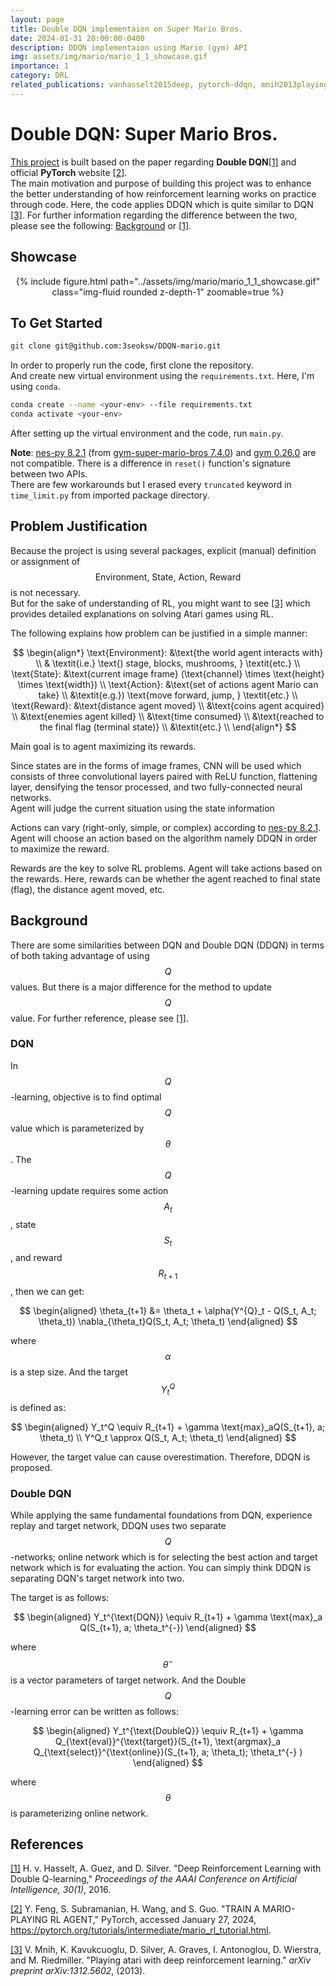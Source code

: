 ```yaml
---
layout: page
title: Double DQN implementaion on Super Mario Bros.
date: 2024-01-31 20:00:00-0400
description: DDQN implementaion using Mario (gym) API
img: assets/img/mario/mario_1_1_showcase.gif
importance: 1
category: DRL
related_publications: vanhasselt2015deep, pytorch-ddqn, mnih2013playing
---
```


# Double DQN: Super Mario Bros.

[This project](https://github.com/3seoksw/DDQN-mario) is built based on the paper regarding <b>Double DQN</b>[[1]](#1)
and official **PyTorch** website [[2]](#2).<br>
The main motivation and purpose of building this project was to enhance the better understanding of how reinforcement learning works on practice through code.
Here, the code applies DDQN which is quite similar to DQN [[3]](#3).
For further information regarding the difference between the two, please see the following: [Background](#background) or [[1]](#1).

## Showcase

<p align="center">
    {% include figure.html path="../assets/img/mario/mario_1_1_showcase.gif" class="img-fluid rounded z-depth-1" zoomable=true %}
</p>

## To Get Started

```zsh
git clone git@github.com:3seoksw/DDQN-mario.git
```

In order to properly run the code, first clone the repository.<br>
And create new virtual environment using the `requirements.txt`. Here, I'm using `conda`.<br>

```zsh
conda create --name <your-env> --file requirements.txt
conda activate <your-env>
```

After setting up the virtual environment and the code, run `main.py`.<br>

**Note**: [nes-py 8.2.1](https://pypi.org/project/nes-py/) (from [gym-super-mario-bros 7.4.0](https://pypi.org/project/gym-super-mario-bros/)) and
[gym 0.26.0](https://gymnasium.farama.org/content/migration-guide/) are not compatible.
There is a difference in `reset()` function's signature between two APIs.<br>
There are few workarounds but I erased every `truncated` keyword in `time_limit.py` from imported package directory.

## Problem Justification

Because the project is using several packages, explicit (manual) definition or assignment of
$$\text{Environment, State, Action, Reward}$$ is not necessary.<br>
But for the sake of understanding of RL, you might want to see [[3]](#3) which provides detailed explanations on solving Atari games using RL.<br>

The following explains how problem can be justified in a simple manner:

$$
\begin{align*}
    \text{Environment}: &\text{the world agent interacts with} \\
    & \textit{i.e.} \text{) stage, blocks, mushrooms, } \textit{etc.} \\
    \text{State}: &\text{current image frame} (\text{channel} \times \text{height} \times \text{width}) \\
    \text{Action}: &\text{set of actions agent Mario can take} \\
    &\textit{e.g.}) \text{move forward, jump, } \textit{etc.} \\
    \text{Reward}: &\text{distance agent moved} \\
    &\text{coins agent acquired} \\
    &\text{enemies agent killed} \\
    &\text{time consumed} \\
    &\text{reached to the final flag (terminal state)} \\
    &\textit{etc.} \\
\end{align*}
$$

Main goal is to agent maximizing its rewards.

Since states are in the forms of image frames, CNN will be used which consists of three convolutional layers paired with ReLU function, flattening layer, densifying the tensor processed, and two fully-connected neural networks.<br>
Agent will judge the current situation using the state information

Actions can vary (right-only, simple, or complex) according to [nes-py 8.2.1](https://pypi.org/project/nes-py/).
Agent will choose an action based on the algorithm namely DDQN in order to maximize the reward.

Rewards are the key to solve RL problems. Agent will take actions based on the rewards.
Here, rewards can be whether the agent reached to final state (flag), the distance agent moved, etc.

## Background

There are some similarities between DQN and Double DQN (DDQN) in terms of both taking advantage of using $$Q$$ values.
But there is a major difference for the method to update $$Q$$ value.
For further reference, please see [[1]](#1).

### DQN

In $$Q$$-learning, objective is to find optimal $$Q$$ value which is parameterized by $$\theta$$.
The $$Q$$-learning update requires some action $$A_t$$, state $$S_t$$, and reward $$R_{t+1}$$,
then we can get:

$$
\begin{aligned}
    \theta_{t+1} &= \theta_t + \alpha(Y^{Q}_t - Q(S_t, A_t; \theta_t))
    \nabla_{\theta_t}Q(S_t, A_t; \theta_t)
\end{aligned}
$$

where $$\alpha$$ is a step size. And the target $$Y_t^Q$$ is defined as:

$$
\begin{aligned}
    Y_t^Q \equiv R_{t+1} + \gamma \text{max}_aQ(S_{t+1}, a; \theta_t) \\
    Y^Q_t \approx Q(S_t, A_t; \theta_t)
\end{aligned}
$$

However, the target value can cause overestimation. Therefore, DDQN is proposed.

### Double DQN

While applying the same fundamental foundations from DQN, experience replay and target network, DDQN uses two separate $$Q$$-networks;
online network which is for selecting the best action
and target network which is for evaluating the action.
You can simply think DDQN is separating DQN's target network into two.

The target is as follows:

$$
\begin{aligned}
    Y_t^{\text{DQN}} \equiv R_{t+1} + \gamma \text{max}_a Q(S_{t+1}, a; \theta_t^{-})
\end{aligned}
$$

where $$\theta^{-}$$ is a vector parameters of target network. And the Double $$Q$$-learning error can be written as follows:

$$
\begin{aligned}
    Y_t^{\text{DoubleQ}} \equiv R_{t+1} + \gamma Q_{\text{eval}}^{\text{target}}(S_{t+1},
    \text{argmax}_a Q_{\text{select}}^{\text{online}}(S_{t+1}, a; \theta_t); \theta_t^{-}
)
\end{aligned}
$$

where $$\theta$$ is parameterizing online network.

## References

<a id="1" href="https://ojs.aaai.org/index.php/AAAI/article/view/10295">[1]</a>
H. v. Hasselt, A. Guez, and D. Silver. "Deep Reinforcement Learning with Double Q-learning,"
<i>Proceedings of the AAAI Conference on Artificial Intelligence, 30(1)</i>, 2016.

<a id="2" href="https://pytorch.org/tutorials/intermediate/mario_rl_tutorial.html">[2]</a>
Y. Feng, S. Subramanian, H. Wang, and S. Guo. "TRAIN A MARIO-PLAYING RL AGENT,"
PyTorch, accessed January 27, 2024,
https://pytorch.org/tutorials/intermediate/mario_rl_tutorial.html.

<a id="3" href="https://arxiv.org/abs/1312.5602">[3]</a>
V. Mnih, K. Kavukcuoglu, D. Silver, A. Graves, I. Antonoglou, D. Wierstra, and M. Riedmiller.
"Playing atari with deep reinforcement learning."
<i>arXiv preprint arXiv:1312.5602</i>, (2013).
